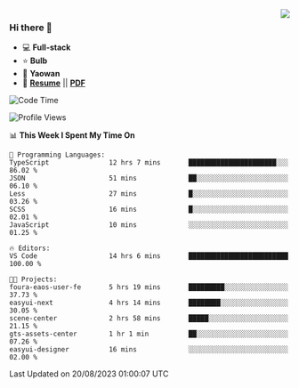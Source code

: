 <img align="right" src="https://github-readme-stats.vercel.app/api?username=LolipopJ&show_icons=true&count_private=true&hide_title=true&include_all_commits=true&theme=vue">

### Hi there 👋

- :computer: **Full-stack**
- :star: **Bulb**
- :pill: **Yaowan**
- :milky_way: [**Resume**](https://lolipopj.github.io/resume/) || [**PDF**](https://cdn.jsdelivr.net/gh/lolipopj/resume/export/resume-en.pdf)

<!--START_SECTION:waka-->
![Code Time](http://img.shields.io/badge/Code%20Time-1%2C568%20hrs%2058%20mins-blue)

![Profile Views](http://img.shields.io/badge/Profile%20Views-2-blue)

📊 **This Week I Spent My Time On** 

```text
💬 Programming Languages: 
TypeScript               12 hrs 7 mins       ██████████████████████░░░   86.02 % 
JSON                     51 mins             ██░░░░░░░░░░░░░░░░░░░░░░░   06.10 % 
Less                     27 mins             █░░░░░░░░░░░░░░░░░░░░░░░░   03.26 % 
SCSS                     16 mins             █░░░░░░░░░░░░░░░░░░░░░░░░   02.01 % 
JavaScript               10 mins             ░░░░░░░░░░░░░░░░░░░░░░░░░   01.25 % 

🔥 Editors: 
VS Code                  14 hrs 6 mins       █████████████████████████   100.00 % 

🐱‍💻 Projects: 
foura-eaos-user-fe       5 hrs 19 mins       █████████░░░░░░░░░░░░░░░░   37.73 % 
easyui-next              4 hrs 14 mins       ████████░░░░░░░░░░░░░░░░░   30.05 % 
scene-center             2 hrs 58 mins       █████░░░░░░░░░░░░░░░░░░░░   21.15 % 
gts-assets-center        1 hr 1 min          ██░░░░░░░░░░░░░░░░░░░░░░░   07.26 % 
easyui-designer          16 mins             ░░░░░░░░░░░░░░░░░░░░░░░░░   02.00 % 
```


 Last Updated on 20/08/2023 01:00:07 UTC
<!--END_SECTION:waka-->
